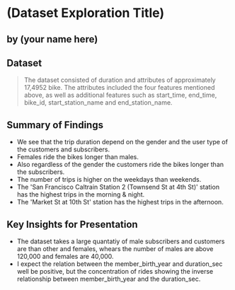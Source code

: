 # (Dataset Exploration Title)
## by (your name here)


## Dataset

> The dataset consisted of duration and attributes of approximately 17,4952 bike. The attributes included the four features mentioned above, as well as additional features such as start_time, end_time, bike_id, start_station_name and end_station_name.


## Summary of Findings


- We see that the trip duration depend on the gender and the user type of the customers and subscribers.
- Females ride the bikes longer than males.
- Also regardless of the gender the customers ride the bikes longer than the subscribers.
- The number of trips is higher on the weekdays than weekends.
- The 'San Francisco Caltrain Station 2 (Townsend St at 4th St)' station has the highest trips in the morning & night.
- The 'Market St at 10th St' station has the highest trips in the afternoon.


## Key Insights for Presentation

- The dataset takes a large quantatiy of male subscribers and customers are than other and females, whears the number of males are above 120,000 and females are 40,000.
- I expect the relation between the member_birth_year and duration_sec well be positive, but the concentration of rides showing the inverse relationship between member_birth_year and the duration_sec.